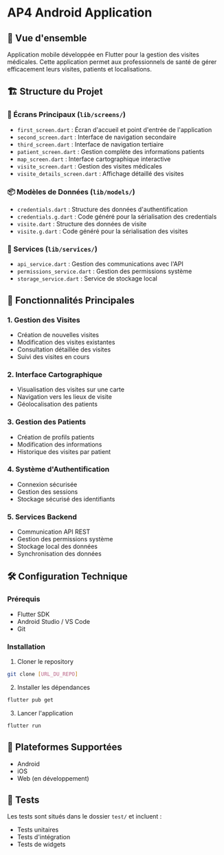# AP4 Android Application

## 📱 Vue d'ensemble
Application mobile développée en Flutter pour la gestion des visites médicales. Cette application permet aux professionnels de santé de gérer efficacement leurs visites, patients et localisations.

## 🏗 Structure du Projet

### 📂 Écrans Principaux (`lib/screens/`)
- `first_screen.dart` : Écran d'accueil et point d'entrée de l'application
- `second_screen.dart` : Interface de navigation secondaire
- `third_screen.dart` : Interface de navigation tertiaire
- `patient_screen.dart` : Gestion complète des informations patients
- `map_screen.dart` : Interface cartographique interactive
- `visite_screen.dart` : Gestion des visites médicales
- `visite_details_screen.dart` : Affichage détaillé des visites

### 📦 Modèles de Données (`lib/models/`)
- `credentials.dart` : Structure des données d'authentification
- `credentials.g.dart` : Code généré pour la sérialisation des credentials
- `visite.dart` : Structure des données de visite
- `visite.g.dart` : Code généré pour la sérialisation des visites

### 🔧 Services (`lib/services/`)
- `api_service.dart` : Gestion des communications avec l'API
- `permissions_service.dart` : Gestion des permissions système
- `storage_service.dart` : Service de stockage local

## 🚀 Fonctionnalités Principales

### 1. Gestion des Visites
- Création de nouvelles visites
- Modification des visites existantes
- Consultation détaillée des visites
- Suivi des visites en cours

### 2. Interface Cartographique
- Visualisation des visites sur une carte
- Navigation vers les lieux de visite
- Géolocalisation des patients

### 3. Gestion des Patients
- Création de profils patients
- Modification des informations
- Historique des visites par patient

### 4. Système d'Authentification
- Connexion sécurisée
- Gestion des sessions
- Stockage sécurisé des identifiants

### 5. Services Backend
- Communication API REST
- Gestion des permissions système
- Stockage local des données
- Synchronisation des données

## 🛠 Configuration Technique

### Prérequis
- Flutter SDK
- Android Studio / VS Code
- Git

### Installation
1. Cloner le repository
```bash
git clone [URL_DU_REPO]
```

2. Installer les dépendances
```bash
flutter pub get
```

3. Lancer l'application
```bash
flutter run
```

## 📱 Plateformes Supportées
- Android
- iOS
- Web (en développement)

## 🧪 Tests
Les tests sont situés dans le dossier `test/` et incluent :
- Tests unitaires
- Tests d'intégration
- Tests de widgets

